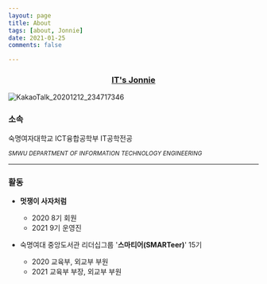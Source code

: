 ```yaml
---
layout: page
title: About
tags: [about, Jonnie]
date: 2021-01-25
comments: false

---
```


### <a href="https://jeongin37.github.io/"><center>IT's Jonnie</center></a>

![KakaoTalk_20201212_234717346](https://user-images.githubusercontent.com/54874529/106297915-976c3680-6296-11eb-8a48-74083205ee35.png)


### 소속

숙명여자대학교 ICT융합공학부 IT공학전공

<small>*SMWU DEPARTMENT OF INFORMATION TECHNOLOGY ENGINEERING*</small>


<hr>

### 활동

- **멋쟁이 사자처럼**
  - 2020 8기 회원
  - 2021 9기 운영진

- 숙명여대 중앙도서관 리더십그룹 '**스마티어(SMARTeer)**' 15기
  - 2020 교육부, 외교부 부원
  - 2021 교육부 부장, 외교부 부원

